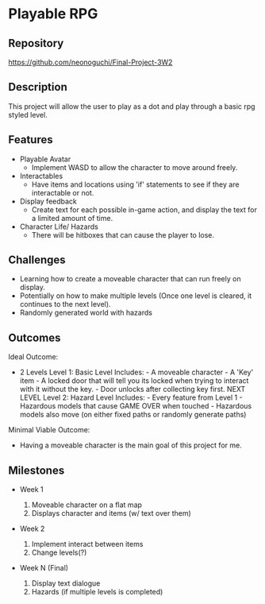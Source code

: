 # Playable RPG

## Repository
<https://github.com/neonoguchi/Final-Project-3W2>

## Description
This project will allow the user to play as a dot and play through a basic rpg styled level.

## Features
- Playable Avatar
	- Implement WASD to allow the character to move around freely.
- Interactables
	- Have items and locations using 'if' statements to see if they are interactable or not.
- Display feedback
	- Create text for each possible in-game action, and display the text for a limited amount of time.
- Character Life/ Hazards
    - There will be hitboxes that can cause the player to lose.

## Challenges
- Learning how to create a moveable character that can run freely on display.
- Potentially on how to make multiple levels (Once one level is cleared, it continues to the next level).
- Randomly generated world with hazards

## Outcomes
Ideal Outcome:
- 2 Levels
    Level 1: Basic Level
        Includes:
        - A moveable character
        - A 'Key' item
        - A locked door that will tell you its locked when trying to interact with it without the key.
        - Door unlocks after collecting key first.
        NEXT LEVEL
    Level 2: Hazard Level
        Includes:
        - Every feature from Level 1
        - Hazardous models that cause GAME OVER when touched
        - Hazardous models also move (on either fixed paths or randomly generate paths)

Minimal Viable Outcome:
- Having a moveable character is the main goal of this project for me.

## Milestones

- Week 1
  1. Moveable character on a flat map
  2. Displays character and items (w/ text over them)

- Week 2
  1. Implement interact between items
  2. Change levels(?)

- Week N (Final)
  1. Display text dialogue
  2. Hazards (if multiple levels is completed)